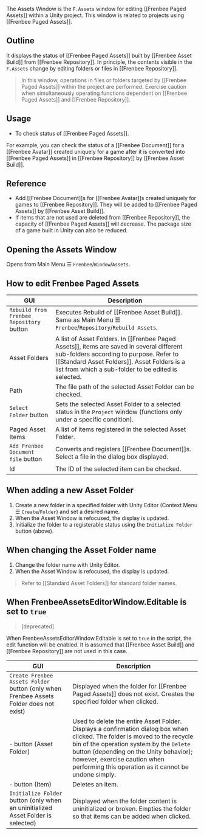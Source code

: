 The Assets Window is the `F.Assets` window for editing [[Frenbee Paged Assets]] within a Unity project.
This window is related to projects using [[Frenbee Paged Assets]].

## Outline

It displays the status of [[Frenbee Paged Assets]] built by [[Frenbee Asset Build]] from [[Frenbee Repository]]. In principle, the contents visible in the `F.Assets` change by editing folders or files in [[Frenbee Repository]].

> In this window, operations in files or folders targeted by [[Frenbee Paged Assets]] within the project are performed. Exercise caution when simultaneously operating functions dependent on [[Frenbee Paged Assets]] and [[Frenbee Repository]].

## Usage

* To check status of [[Frenbee Paged Assets]].

For example, you can check the status of a [[Frenbee Document]] for a [[Frenbee Avatar]] created uniquely for a game after it is converted into [[Frenbee Paged Assets]] in [[Frenbee Repository]] by [[Frenbee Asset Build]].

## Reference

* Add [[Frenbee Document]]s for [[Frenbee Avatar]]s created uniquely for games to [[Frenbee Repository]]. They will be added to [[Frenbee Paged Assets]] by [[Frenbee Asset Build]].
* If items that are not used are deleted from [[Frenbee Repository]], the capacity of [[Frenbee Paged Assets]] will decrease. The package size of a game built in Unity can also be reduced.

## Opening the Assets Window

Opens from Main Menu ☰ `Frenbee`/`Window`/`Assets`.

## How to edit Frenbee Paged Assets

|GUI|Description|
|---|---|
|`Rebuild from Frenbee Repository` button|Executes Rebuild of [[Frenbee Asset Build]]. Same as Main Menu ☰ `Frenbee`/`Repository`/`Rebuild Assets`. |
|Asset Folders| A list of Asset Folders. In [[Frenbee Paged Assets]], items are saved in several different sub-folders according to purpose. Refer to [[Standard Asset Folders]]. Asset Folders is a list from which a sub-folder to be edited is selected. |
|Path|The file path of the selected Asset Folder can be checked. |
|`Select Folder` button|Sets the selected Asset Folder to a selected status in the `Project` window (functions only under a specific condition).|
|Paged Asset Items|A list of items registered in the selected Asset Folder. |
|`Add Frenbee Document file` button|Converts and registers [[Frenbee Document]]s. Select a file in the dialog box displayed. |
|Id|The ID of the selected item can be checked. |

## When adding a new Asset Folder

1. Create a new folder in a specified folder with Unity Editor (Context Menu ☰ `Create`/`Folder`) and set a desired name.
2. When the Asset Window is refocused, the display is updated.
3. Initialize the folder to a registerable status using the `Initialize Folder` button (above).

## When changing the Asset Folder name

1. Change the folder name with Unity Editor.
2. When the Asset Window is refocused, the display is updated.

> Refer to [[Standard Asset Folders]] for standard folder names.

## When FrenbeeAssetsEditorWindow.Editable is set to `true`

> [deprecated]

When FrenbeeAssetsEditorWindow.Editable is set to `true` in the script, the edit function will be enabled.
It is assumed that [[Frenbee Asset Build]] and [[Frenbee Repository]] are not used in this case.

|GUI|Description|
|---|---|
|`Create Frenbee Assets Folder` button (only when Frenbee Assets Folder does not exist)| Displayed when the folder for [[Frenbee Paged Assets]] does not exist. Creates the specified folder when clicked. |
|`-` button (Asset Folder)|Used to delete the entire Asset Folder. Displays a confirmation dialog box when clicked. The folder is moved to the recycle bin of the operation system by the `Delete` button (depending on the Unity behavior); however, exercise caution when performing this operation as it cannot be undone simply. |
|`-` button (Item)|Deletes an item. |
|`Initialize Folder` button (only when an uninitialized Asset Folder is selected)|Displayed when the folder content is uninitialized or broken. Empties the folder so that items can be added when clicked. |

